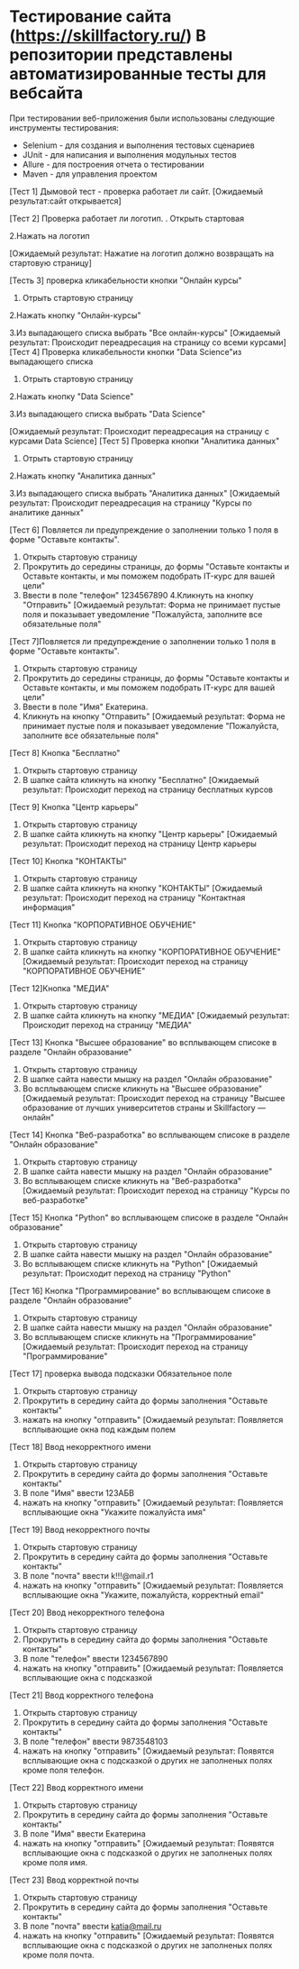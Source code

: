 Тестирование сайта (https://skillfactory.ru/)
В репозитории представлены автоматизированные тесты для вебсайта
=======================================================
При тестировании веб-приложения были использованы следующие инструменты тестирования:
- Selenium - для создания и выполнения тестовых сценариев
- JUnit - для написания и выполнения модульных тестов
- Allure - для построения отчета о тестировании
- Maven - для управления проектом


[Тест 1]
Дымовой тест - проверка работает ли сайт.
[Ожидаемый результат:сайт открывается]

[Тест 2] Проверка работает ли логотип.
. Открыть стартовая

2.Нажать на логотип

[Ожидаемый результат: Нажатие на логотип должно возвращать на стартовую страницу]

[Тесть 3] проверка кликабельности кнопки "Онлайн курсы"
1. Отрыть стартовую страницу

2.Нажать кнопку "Онлайн-курсы"

3.Из выпадающего списка выбрать "Все онлайн-курсы"
[Ожидаемый результат: Происходит переадресация на страницу со всеми курсами]
[Тест 4] Проверка кликабельности кнопки "Data Science"из выпадающего списка
1. Отрыть стартовую страницу

2.Нажать кнопку "Data Science"

3.Из выпадающего списка выбрать "Data Science"

[Ожидаемый результат: Происходит переадресация на страницу с курсами Data Science]
[Тест 5] Проверка кнопки "Аналитика данных" 
1. Отрыть стартовую страницу

2.Нажать кнопку "Аналитика данных"

3.Из выпадающего списка выбрать "Аналитика данных"
[Ожидаемый результат: Происходит переадресация на страницу "Курсы по аналитике данных"

[Тест 6] Повляется ли предупреждение о заполнении только 1 поля в форме "Оставьте контакты".
1. Открыть стартовую страницу
2. Прокрутить до середины страницы, до формы "Оставьте контакты и Оставьте контакты, 
и мы поможем подобрать IT-курс для вашей цели"
3. Ввести в поле "телефон" 1234567890
4.Кликнуть на кнопку "Отправить"
[Ожидаемый результат: Форма не принимает пустые поля и показывает уведомление
"Пожалуйста, заполните все обязательные поля"
   
[Тест 7]Повляется ли предупреждение о заполнении только 1 поля в форме "Оставьте контакты".
1. Открыть стартовую страницу
2. Прокрутить до середины страницы, до формы "Оставьте контакты и Оставьте контакты,
   и мы поможем подобрать IT-курс для вашей цели"
3. Ввести в поле "Имя" Екатерина.
4. Кликнуть на кнопку "Отправить"
[Ожидаемый результат: Форма не принимает пустые поля и показывает уведомление
   "Пожалуйста, заполните все обязательные поля"

[Тест 8] Кнопка "Бесплатно"
1. Открыть стартовую страницу
2. В шапке сайта кликнуть на кнопку "Бесплатно"
[Ожидаемый результат: Происходит переход на страницу бесплатных курсов

[Тест 9] Кнопка "Центр карьеры"
1. Открыть стартовую страницу
2. В шапке сайта кликнуть на кнопку "Центр карьеры"
   [Ожидаемый результат: Происходит переход на страницу Центр карьеры

[Тест 10] Кнопка "КОНТАКТЫ"
1. Открыть стартовую страницу
2. В шапке сайта кликнуть на кнопку "КОНТАКТЫ"
   [Ожидаемый результат: Происходит переход на страницу "Контактная информация"

[Тест 11] Кнопка "КОРПОРАТИВНОЕ ОБУЧЕНИЕ"
1. Открыть стартовую страницу
2. В шапке сайта кликнуть на кнопку "КОРПОРАТИВНОЕ ОБУЧЕНИЕ"
   [Ожидаемый результат: Происходит переход на страницу "КОРПОРАТИВНОЕ ОБУЧЕНИЕ"

[Тест 12]Кнопка "МЕДИА"
1. Открыть стартовую страницу
2. В шапке сайта кликнуть на кнопку "МЕДИА"
   [Ожидаемый результат: Происходит переход на страницу "МЕДИА"

[Тест 13] Кнопка "Высшее образование" во всплывающем списоке в разделе "Онлайн образование"
1. Открыть стартовую страницу
2. В шапке сайта навести мышку на раздел "Онлайн образование"
3. Во всплывающем списке кликнуть на "Высшее образование"
   [Ожидаемый результат: Происходит переход на страницу "Высшее образование
   от лучших университетов страны и Skillfactory — онлайн"

[Тест 14] Кнопка "Веб-разработка" во всплывающем списоке в разделе "Онлайн образование"
1. Открыть стартовую страницу
2. В шапке сайта навести мышку на раздел "Онлайн образование"
3. Во всплывающем списке кликнуть на "Веб-разработка"
   [Ожидаемый результат: Происходит переход на страницу "Курсы по веб-разработке"

[Тест 15] Кнопка "Python" во всплывающем списоке в разделе "Онлайн образование"
1. Открыть стартовую страницу
2. В шапке сайта навести мышку на раздел "Онлайн образование"
3. Во всплывающем списке кликнуть на "Python"
   [Ожидаемый результат: Происходит переход на страницу "Python"

[Тест 16] Кнопка "Программирование" во всплывающем списоке в разделе "Онлайн образование"
1. Открыть стартовую страницу
2. В шапке сайта навести мышку на раздел "Онлайн образование"
3. Во всплывающем списке кликнуть на "Программирование"
   [Ожидаемый результат: Происходит переход на страницу "Программирование"


[Тест 17] проверка вывода подсказки Обязательное поле
1. Открыть стартовую страницу
2. Прокрутить в середину сайта до формы заполнения "Оставьте контакты"
3. нажать на кнопку "отправить"
   [Ожидаемый результат: Появляется всплывающие окна под каждым полем

[Тест 18] Ввод некорректного имени
1. Открыть стартовую страницу
2. Прокрутить в середину сайта до формы заполнения "Оставьте контакты"
3. В поле "Имя" ввести 123АБВ
4. нажать на кнопку "отправить"
   [Ожидаемый результат: Появляется всплывающие окна "Укажите пожалуйста имя"

[Тест 19] Ввод некорректного почты
1. Открыть стартовую страницу
2. Прокрутить в середину сайта до формы заполнения "Оставьте контакты"
3. В поле "почта" ввести k!!!@mail.r1
4. нажать на кнопку "отправить"
   [Ожидаемый результат: Появляется всплывающие окна "Укажите, пожалуйста, корректный email"

[Тест 20] Ввод некорректного телефона
1. Открыть стартовую страницу
2. Прокрутить в середину сайта до формы заполнения "Оставьте контакты"
3. В поле "телефон" ввести 1234567890
4. нажать на кнопку "отправить"
   [Ожидаемый результат: Появляется всплывающие окна с подсказкой

[Тест 21] Ввод корректного телефона
1. Открыть стартовую страницу
2. Прокрутить в середину сайта до формы заполнения "Оставьте контакты"
3. В поле "телефон" ввести 9873548103
4. нажать на кнопку "отправить"
   [Ожидаемый результат: Появятся всплывающие окна с подсказкой о других 
не заполненых полях кроме поля телефон.

[Тест 22] Ввод корректного имени
1. Открыть стартовую страницу
2. Прокрутить в середину сайта до формы заполнения "Оставьте контакты"
3. В поле "Имя" ввести Екатерина
4. нажать на кнопку "отправить"
   [Ожидаемый результат: Появятся всплывающие окна с подсказкой о других
   не заполненых полях кроме поля имя.

[Тест 23] Ввод корректной почты
1. Открыть стартовую страницу
2. Прокрутить в середину сайта до формы заполнения "Оставьте контакты"
3. В поле "почта" ввести katia@mail.ru
4. нажать на кнопку "отправить"
   [Ожидаемый результат: Появятся всплывающие окна  с подсказкой о других
   не заполненых полях кроме поля почта.
